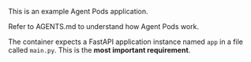 This is an example Agent Pods application.

Refer to AGENTS.md to understand how Agent Pods work.

The container expects a FastAPI application instance named `app` in a file called `main.py`. This is the **most important requirement**.

